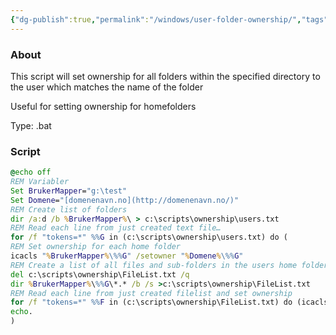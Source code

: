 ```yaml
---
{"dg-publish":true,"permalink":"/windows/user-folder-ownership/","tags":["public","windows","activedirectory"],"noteIcon":"1","created":"2022-12-23T10:22:06.545+01:00","updated":"2022-12-23T10:22:06.545+01:00"}
---
```


### About
This script will set ownership for all folders within the specified directory to the user which matches the name of the folder

Useful for setting ownership for homefolders

Type: .bat

### Script
```bat
@echo off  
REM Variabler  
Set BrukerMapper="g:\test"  
Set Domene="[domenenavn.no](http://domenenavn.no/)"  
REM Create list of folders  
dir /a:d /b %BrukerMapper%\ > c:\scripts\ownership\users.txt  
REM Read each line from just created text file…  
for /f "tokens=*" %%G in (c:\scripts\ownership\users.txt) do (  
REM Set ownership for each home folder  
icacls "%BrukerMapper%\%%G" /setowner "%Domene%\%%G"  
REM Create a list of all files and sub-folders in the users home folder  
del c:\scripts\ownership\FileList.txt /q  
dir %BrukerMapper%\%%G\*.* /b /s >c:\scripts\ownership\FileList.txt  
REM Read each line from just created filelist and set ownership  
for /f "tokens=*" %%F in (c:\scripts\ownership\FileList.txt) do (icacls "%%F" /setowner "%Domene%\%%G")  
echo.  
)
```